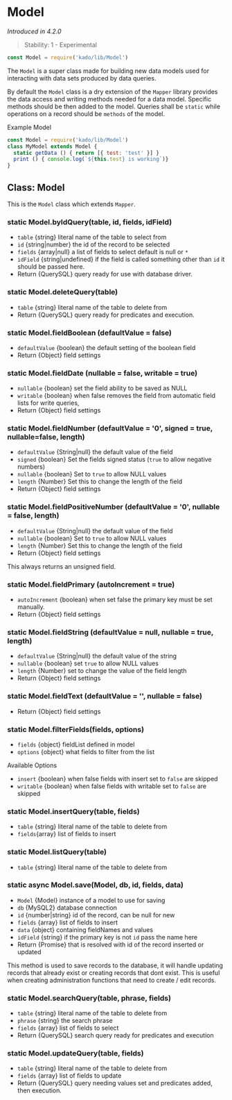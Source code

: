 # Model
*Introduced in 4.2.0*
> Stability: 1 - Experimental
```js
const Model = require('kado/lib/Model')
```
The `Model` is a super class made for building new data models used for
interacting with data sets produced by data queries.

By default the `Model` class is a dry extension of the `Mapper` library provides
the data access and writing methods needed for a data model. Specific methods
should be then added to the model. Queries shall be `static` while operations on
a record should be `methods` of the model.

Example Model
```js
const Model = require('kado/lib/Model')
class MyModel extends Model {
  static getData () { return [{ test: 'test' }] }
  print () { console.log(`${this.test} is working`)}
}
```

## Class: Model
This is the `Model` class which extends `Mapper`.

### static Model.byIdQuery(table, id, fields, idField)
* `table` {string} literal name of the table to select from
* `id` {string|number} the id of the record to be selected
* `fields` {array|null} a list of fields to select default is null or `*`
* `idField` {string|undefined} if the field is called something other than `id`
it should be passed here.
* Return {QuerySQL} query ready for use with database driver.

### static Model.deleteQuery(table)
* `table` {string} literal name of the table to delete from
* Return {QuerySQL} query ready for predicates and execution.

### static Model.fieldBoolean (defaultValue = false)
* `defaultValue` {boolean} the default setting of the boolean field
* Return {Object} field settings

### static Model.fieldDate (nullable = false, writable = true)
* `nullable` {boolean} set the field ability to be saved as NULL
* `writable` {boolean} when false removes the field from automatic field lists
  for write queries,
* Return {Object} field settings

### static Model.fieldNumber (defaultValue = '0', signed = true, nullable=false, length)
* `defaultValue` {String|null} the default value of the field
* `signed` {boolean} Set the fields signed status (`true` to allow negative numbers)
* `nullable` {boolean} Set to `true` to allow NULL values
* `length` {Number} Set this to change the length of the field
* Return {Object} field settings

### static Model.fieldPositiveNumber (defaultValue = '0', nullable = false, length)
* `defaultValue` {String|null} the default value of the field
* `nullable` {boolean} Set to `true` to allow NULL values
* `length` {Number} Set this to change the length of the field
* Return {Object} field settings

This always returns an unsigned field.

### static Model.fieldPrimary (autoIncrement = true)
* `autoIncrement` {boolean} when set false the primary key must be set manually.
* Return {Object} field settings

### static Model.fieldString (defaultValue = null, nullable = true, length)
* `defaultValue` {String|null} the default value of the string
* `nullable` {boolean} set `true` to allow NULL values
* `length` {Number} set to change the value of the field length
* Return {Object} field settings

### static Model.fieldText (defaultValue = '', nullable = false)
* Return {Object} field settings


### static Model.filterFields(fields, options)
* `fields` {object} fieldList defined in model
* `options` {object} what fields to filter from the list

Available Options
* `insert` {boolean} when false fields with insert set to `false` are skipped
* `writable` {boolean} when false fields with writable set to `false` are skipped

### static Model.insertQuery(table, fields)
* `table` {string} literal name of the table to delete from
* `fields`{array} list of fields to insert

### static Model.listQuery(table)
* `table` {string} literal name of the table to delete from

### static async Model.save(Model, db, id, fields, data)
* `Model` {Model} instance of a model to use for saving
* `db` {MySQL2} database connection
* `id` {number|string} id of the record, can be null for new
* `fields` {array} list of fields to insert
* `data` {object} containing fieldNames and values
* `idField` {string} if the primary key is not `id` pass the name here
* Return {Promise} that is resolved with id of the record inserted or updated

This method is used to save records to the database, it will handle updating
records that already exist or creating records that dont exist. This is useful
when creating administration functions that need to create / edit records.

### static Model.searchQuery(table, phrase, fields)
* `table` {string} literal name of the table to delete from
* `phrase` {string} the search phrase
* `fields` {array} list of fields to select
* Return {QuerySQL} search query ready for predicates and execution

### static Model.updateQuery(table, fields)
* `table` {string} literal name of the table to delete from
* `fields` {array} list of fields to update
* Return {QuerySQL} query needing values set and predicates added, then
execution.
